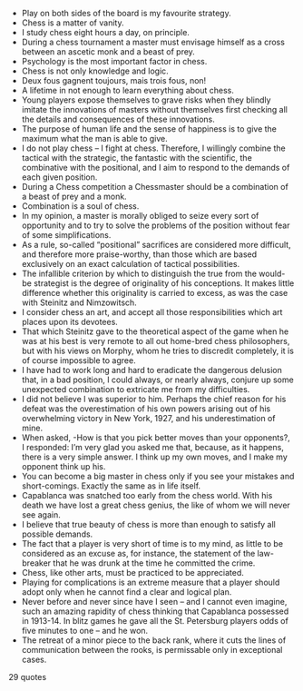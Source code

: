  - Play on both sides of the board is my favourite strategy.
 - Chess is a matter of vanity.
 - I study chess eight hours a day, on principle.
 - During a chess tournament a master must envisage himself as a cross between an ascetic monk and a beast of prey.
 - Psychology is the most important factor in chess.
 - Chess is not only knowledge and logic.
 - Deux fous gagnent toujours, mais trois fous, non!
 - A lifetime in not enough to learn everything about chess.
 - Young players expose themselves to grave risks when they blindly imitate the innovations of masters without themselves first checking all the details and consequences of these innovations.
 - The purpose of human life and the sense of happiness is to give the maximum what the man is able to give.
 - I do not play chess – I fight at chess. Therefore, I willingly combine the tactical with the strategic, the fantastic with the scientific, the combinative with the positional, and I aim to respond to the demands of each given position.
 - During a Chess competition a Chessmaster should be a combination of a beast of prey and a monk.
 - Combination is a soul of chess.
 - In my opinion, a master is morally obliged to seize every sort of opportunity and to try to solve the problems of the position without fear of some simplifications.
 - As a rule, so-called “positional” sacrifices are considered more difficult, and therefore more praise-worthy, than those which are based exclusively on an exact calculation of tactical possibilities.
 - The infallible criterion by which to distinguish the true from the would-be strategist is the degree of originality of his conceptions. It makes little difference whether this originality is carried to excess, as was the case with Steinitz and Nimzowitsch.
 - I consider chess an art, and accept all those responsibilities which art places upon its devotees.
 - That which Steinitz gave to the theoretical aspect of the game when he was at his best is very remote to all out home-bred chess philosophers, but with his views on Morphy, whom he tries to discredit completely, it is of course impossible to agree.
 - I have had to work long and hard to eradicate the dangerous delusion that, in a bad position, I could always, or nearly always, conjure up some unexpected combination to extricate me from my difficulties.
 - I did not believe I was superior to him. Perhaps the chief reason for his defeat was the overestimation of his own powers arising out of his overwhelming victory in New York, 1927, and his underestimation of mine.
 - When asked, -How is that you pick better moves than your opponents?, I responded: I’m very glad you asked me that, because, as it happens, there is a very simple answer. I think up my own moves, and I make my opponent think up his.
 - You can become a big master in chess only if you see your mistakes and short-comings. Exactly the same as in life itself.
 - Capablanca was snatched too early from the chess world. With his death we have lost a great chess genius, the like of whom we will never see again.
 - I believe that true beauty of chess is more than enough to satisfy all possible demands.
 - The fact that a player is very short of time is to my mind, as little to be considered as an excuse as, for instance, the statement of the law-breaker that he was drunk at the time he committed the crime.
 - Chess, like other arts, must be practiced to be appreciated.
 - Playing for complications is an extreme measure that a player should adopt only when he cannot find a clear and logical plan.
 - Never before and never since have I seen – and I cannot even imagine, such an amazing rapidity of chess thinking that Capablanca possessed in 1913-14. In blitz games he gave all the St. Petersburg players odds of five minutes to one – and he won.
 - The retreat of a minor piece to the back rank, where it cuts the lines of communication between the rooks, is permissable only in exceptional cases.

29 quotes
